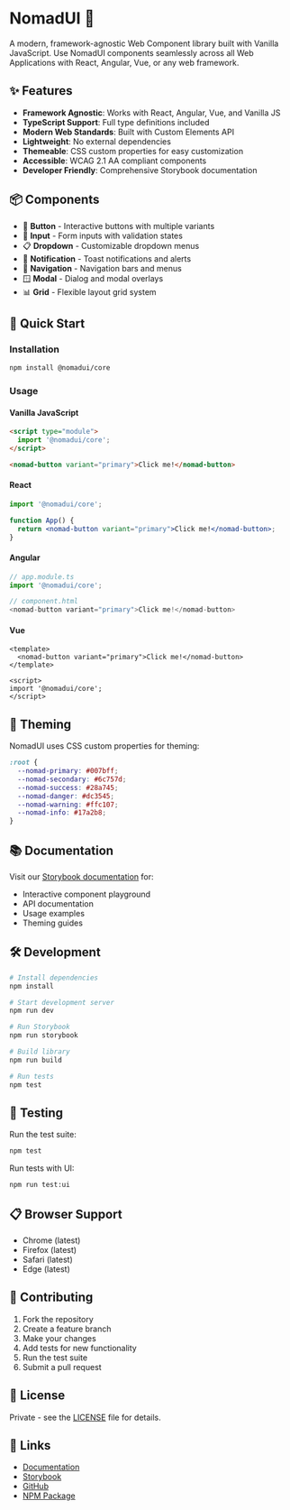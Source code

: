 # NomadUI 🚀

A modern, framework-agnostic Web Component library built with Vanilla JavaScript. Use NomadUI components seamlessly across all Web Applications with React, Angular, Vue, or any web framework.

## ✨ Features

- **Framework Agnostic**: Works with React, Angular, Vue, and Vanilla JS
- **TypeScript Support**: Full type definitions included
- **Modern Web Standards**: Built with Custom Elements API
- **Lightweight**: No external dependencies
- **Themeable**: CSS custom properties for easy customization
- **Accessible**: WCAG 2.1 AA compliant components
- **Developer Friendly**: Comprehensive Storybook documentation

## 📦 Components

- 🔘 **Button** - Interactive buttons with multiple variants
- 📝 **Input** - Form inputs with validation states
- 📋 **Dropdown** - Customizable dropdown menus
- 🔔 **Notification** - Toast notifications and alerts
- 🧭 **Navigation** - Navigation bars and menus
- 🪟 **Modal** - Dialog and modal overlays
- 📊 **Grid** - Flexible layout grid system

## 🚀 Quick Start

### Installation

```bash
npm install @nomadui/core
```

### Usage

#### Vanilla JavaScript
```html
<script type="module">
  import '@nomadui/core';
</script>

<nomad-button variant="primary">Click me!</nomad-button>
```

#### React
```jsx
import '@nomadui/core';

function App() {
  return <nomad-button variant="primary">Click me!</nomad-button>;
}
```

#### Angular
```typescript
// app.module.ts
import '@nomadui/core';

// component.html
<nomad-button variant="primary">Click me!</nomad-button>
```

#### Vue
```vue
<template>
  <nomad-button variant="primary">Click me!</nomad-button>
</template>

<script>
import '@nomadui/core';
</script>
```

## 🎨 Theming

NomadUI uses CSS custom properties for theming:

```css
:root {
  --nomad-primary: #007bff;
  --nomad-secondary: #6c757d;
  --nomad-success: #28a745;
  --nomad-danger: #dc3545;
  --nomad-warning: #ffc107;
  --nomad-info: #17a2b8;
}
```

## 📚 Documentation

Visit our [Storybook documentation](https://nomad-ui.storybook.com) for:
- Interactive component playground
- API documentation
- Usage examples
- Theming guides

## 🛠️ Development

```bash
# Install dependencies
npm install

# Start development server
npm run dev

# Run Storybook
npm run storybook

# Build library
npm run build

# Run tests
npm test
```

## 🧪 Testing

Run the test suite:
```bash
npm test
```

Run tests with UI:
```bash
npm run test:ui
```

## 📋 Browser Support

- Chrome (latest)
- Firefox (latest)
- Safari (latest)
- Edge (latest)

## 🤝 Contributing

1. Fork the repository
2. Create a feature branch
3. Make your changes
4. Add tests for new functionality
5. Run the test suite
6. Submit a pull request

## 📄 License

Private - see the [LICENSE](LICENSE) file for details.

## 🔗 Links

- [Documentation](https://your-docs-url.com)
- [Storybook](https://your-storybook-url.com)
- [GitHub](https://github.com/yourusername/nomadui)
- [NPM Package](https://www.npmjs.com/package/@nomadui/core)
